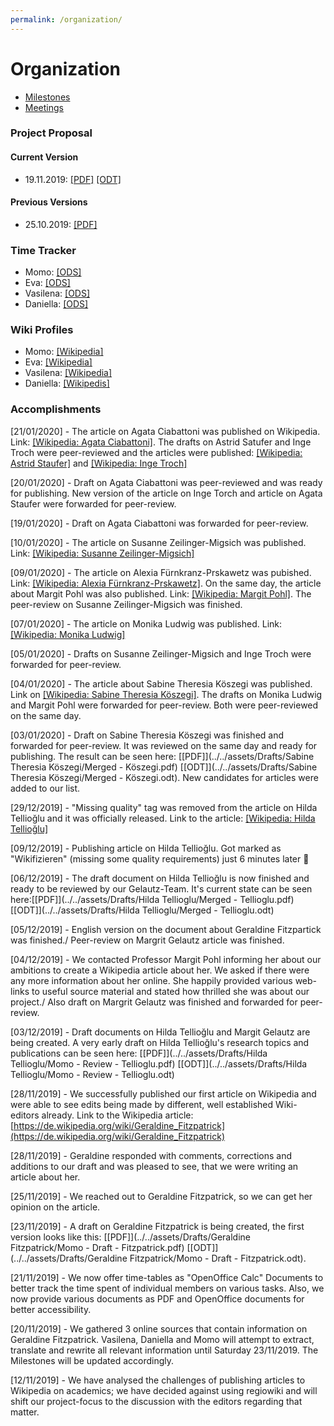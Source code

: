 ```yaml
---
permalink: /organization/
---
```


# Organization
- [Milestones](milestones)
- [Meetings](meetings)

### Project Proposal

#### Current Version
- 19.11.2019: [\[PDF\]](../../assets/ProjectProposals/Wiki_project.pdf) [\[ODT\]](../../assets/ProjectProposals/Wiki_project.odt)

#### Previous Versions
- 25.10.2019: [\[PDF\]](../../assets/ProjectProposals/ProjectProposal-v1.pdf)

###  Time Tracker
- Momo: [\[ODS\]](../../assets/TimeTables/TimeTable_Momo.ods)
- Eva: [\[ODS\]](../../assets/TimeTables/TimeTable_Eva.ods)
- Vasilena: [\[ODS\]](../../assets/TimeTables/TimeTable_Vasilena.ods)
- Daniella: [\[ODS\]](../../assets/TimeTables/TimeTable_Daniella.ods)

###  Wiki Profiles 
- Momo: [\[Wikipedia\]](https://de.wikipedia.org/wiki/Benutzer:Balthasar0007)
- Eva: [\[Wikipedia\]](https://de.m.wikipedia.org/wiki/Benutzer:Eva9519)
- Vasilena: [\[Wikipedia\]](https://de.wikipedia.org/wiki/Benutzer:KisV)
- Daniella: [\[Wikipedis\]](https://de.wikipedia.org/w/index.php?title=Benutzer:Ella.land&action=edit&redlink=1)

### Accomplishments
[21/01/2020] - The article on Agata Ciabattoni was published on Wikipedia. Link: [\[Wikipedia: Agata Ciabattoni\]](https://de.wikipedia.org/wiki/Agata_Ciabattoni). The drafts on Astrid Satufer and Inge Troch were peer-reviewed and the articles were published: [\[Wikipedia: Astrid Staufer\]](https://de.wikipedia.org/wiki/Astrid_Staufer) and [\[Wikipedia: Inge Troch\]](https://de.wikipedia.org/wiki/Inge_Troch)

[20/01/2020] - Draft on Agata Ciabattoni was peer-reviewed and was ready for publishing. New version of the article on Inge Torch and article on Agata Staufer were forwarded for peer-review.

[19/01/2020] - Draft on Agata Ciabattoni was forwarded for peer-review.

[10/01/2020] - The article on Susanne Zeilinger-Migsich was published. Link: [\[Wikipedia: Susanne Zeilinger-Migsich\]](https://de.wikipedia.org/wiki/Susanne_Zeilinger-Migsich)

[09/01/2020] - The article on Alexia Fürnkranz-Prskawetz was pubished. Link: [\[Wikipedia: Alexia Fürnkranz-Prskawetz\]](https://de.wikipedia.org/wiki/Alexia_F%C3%BCrnkranz-Prskawetz). On the same day, the article about Margit Pohl was also published. Link: [\[Wikipedia: Margit Pohl\]](https://de.wikipedia.org/wiki/Margit_Pohl). The peer-review on Susanne Zeilinger-Migsich was finished.

[07/01/2020] - The article on Monika Ludwig was published. Link: [\[Wikipedia: Monika Ludwig\]](https://de.wikipedia.org/wiki/Monika_Ludwig)

[05/01/2020] - Drafts on Susanne Zeilinger-Migsich and Inge Troch were forwarded for peer-review.

[04/01/2020] - The article about Sabine Theresia Köszegi was published. Link on [\[Wikipedia: Sabine Theresia Köszegi\]](https://de.wikipedia.org/wiki/Sabine_Theresia_K%C3%B6szegi). The drafts on Monika Ludwig and Margit Pohl were forwarded for peer-review. Both were peer-reviewed on the same day. 

[03/01/2020] - Draft on Sabine Theresia Köszegi was finished and forwarded for peer-review. It was reviewed on the same day and ready for publishing. The result can be seen here: [\[PDF\]](../../assets/Drafts/Sabine Theresia Köszegi/Merged - Köszegi.pdf) [\[ODT\]](../../assets/Drafts/Sabine Theresia Köszegi/Merged - Köszegi.odt). New candidates for articles were added to our list.

[29/12/2019] - "Missing quality" tag was removed from the article on Hilda Tellioğlu and it was officially released. Link to the article: [\[Wikipedia: Hilda Tellioğlu\]](https://de.wikipedia.org/wiki/Hilda_Tellio%C4%9Flu)

[09/12/2019] - Publishing article on Hilda Tellioğlu. Got marked as "Wikifizieren" (missing some quality requirements) just 6 minutes later 🥳

[06/12/2019] - The draft document on Hilda Tellioğlu is now finished and ready to be reviewed by our Gelautz-Team. It's current state can be seen here:[\[PDF\]](../../assets/Drafts/Hilda Tellioglu/Merged - Tellioglu.pdf) [\[ODT\]](../../assets/Drafts/Hilda Tellioglu/Merged - Tellioglu.odt)

[05/12/2019] - English version on the document about Geraldine Fitzpartick was finished./ Peer-review on Margrit Gelautz article was finished.

[04/12/2019] - We contacted Professor Margit Pohl informing her about our ambitions to create a Wikipedia article about her. We asked if there were any more information about her online. She happily provided various web-links to useful source material and stated how thrilled she was about our project./ Also draft on Margrit Gelautz was finished and forwarded for peer-review.


[03/12/2019] - Draft documents on Hilda Tellioğlu and Margit Gelautz are being created. A very early draft on Hilda Tellioğlu's research topics and publications can be seen here: [\[PDF\]](../../assets/Drafts/Hilda Tellioglu/Momo - Review - Tellioglu.pdf) [\[ODT\]](../../assets/Drafts/Hilda Tellioglu/Momo - Review - Tellioglu.odt)

[28/11/2019] - We successfully published our first article on Wikipedia and were able to see edits being made by different, well established Wiki-editors already. Link to the Wikipedia article: [https://de.wikipedia.org/wiki/Geraldine_Fitzpatrick](https://de.wikipedia.org/wiki/Geraldine_Fitzpatrick)

[28/11/2019] - Geraldine responded with comments, corrections and additions to our draft and was pleased to see, that we were writing an article about her.

[25/11/2019] - We reached out to Geraldine Fitzpatrick, so we can get her opinion on the article.

[23/11/2019] - A draft on Geraldine Fitzpatrick is being created, the first version looks like this: [\[PDF\]](../../assets/Drafts/Geraldine Fitzpatrick/Momo - Draft - Fitzpatrick.pdf) [\[ODT\]](../../assets/Drafts/Geraldine Fitzpatrick/Momo - Draft - Fitzpatrick.odt).

[21/11/2019] - We now offer time-tables as "OpenOffice Calc" Documents to better track the time spent of individual members on various tasks. Also, we now provide various documents as PDF and OpenOffice documents for better accessibility.

[20/11/2019] - We gathered 3 online sources that contain information on Geraldine Fitzpatrick. Vasilena, Daniella and Momo will attempt to extract, translate and rewrite all relevant information until Saturday 23/11/2019. The Milestones will be updated accordingly.

[12/11/2019] - We have analysed the challenges of publishing articles to Wikipedia on academics; we have decided against using regiowiki and will shift our project-focus to the discussion with the editors regarding that matter.
